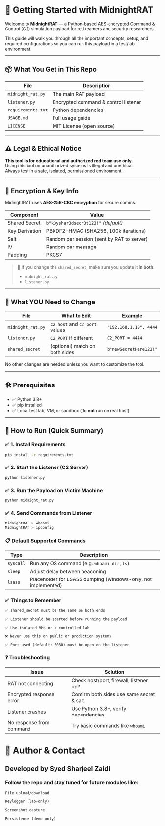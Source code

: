 # 🚀 Getting Started with MidnightRAT

Welcome to **MidnightRAT** — a Python-based AES-encrypted Command & Control (C2) simulation payload for red teamers and security researchers.

This guide will walk you through all the important concepts, setup, and required configurations so you can run this payload in a test/lab environment.

---

## 📦 What You Get in This Repo

| File              | Description                              |
|-------------------|------------------------------------------|
| `midnight_rat.py` | The main RAT payload                     |
| `listener.py`     | Encrypted command & control listener     |
| `requirements.txt`| Python dependencies                      |
| `USAGE.md`        | Full usage guide                         |
| `LICENSE`         | MIT License (open source)                |

---

## ⚠️ Legal & Ethical Notice

**This tool is for educational and authorized red team use only.**  
Using this tool on unauthorized systems is illegal and unethical.  
Always test in a safe, isolated, permissioned environment.

---

## 🔐 Encryption & Key Info

MidnightRAT uses **AES-256-CBC encryption** for secure comms.

| Component        | Value                                      |
|------------------|--------------------------------------------|
| Shared Secret    | `b"k3yshar3dsecr3t123!"` *(default)*        |
| Key Derivation   | PBKDF2-HMAC (SHA256, 100k iterations)       |
| Salt             | Random per session (sent by RAT to server) |
| IV               | Random per message                         |
| Padding          | PKCS7                                      |

> 🔁 If you change the `shared_secret`, make sure you update it **in both**:
> - `midnight_rat.py`
> - `listener.py`

---

## 🧠 What YOU Need to Change

| File             | What to Edit                             | Example                  |
|------------------|-------------------------------------------|--------------------------|
| `midnight_rat.py`| `c2_host` and `c2_port` values            | `"192.168.1.10", 4444`   |
| `listener.py`    | `C2_PORT` if different                    | `C2_PORT = 4444`         |
| `shared_secret`  | (optional) match on both sides            | `b"newSecretHere123!"`   |

No other changes are needed unless you want to customize the tool.

---

## 🛠 Prerequisites

- ✅ Python 3.8+
- ✅ pip installed
- ✅ Local test lab, VM, or sandbox (do **not** run on real host)

---

## 🚀 How to Run (Quick Summary)

### ✅ 1. Install Requirements
```bash
pip install -r requirements.txt
```

### ✅ 2. Start the Listener (C2 Server)
```bash
python listener.py
```

### ✅ 3. Run the Payload on Victim Machine
```bash
python midnight_rat.py
```

### ✅ 4. Send Commands from Listener
```bash
MidnightRAT > whoami
MidnightRAT > ipconfig
```

### 📋 Default Supported Commands

| Type      | Description                                                   |
| --------- | ------------------------------------------------------------- |
| `syscall` | Run any OS command (e.g. `whoami`, `dir`, `ls`)               |
| `sleep`   | Adjust delay between beaconing                                |
| `lsass`   | Placeholder for LSASS dumping (Windows-only, not implemented) |

### ✅ Things to Remember

    ✅ shared_secret must be the same on both ends

    ✅ Listener should be started before running the payload

    ✅ Use isolated VMs or a controlled lab

    ❌ Never use this on public or production systems

    ✅ Port used (default: 8080) must be open on the listener

### ❓ Troubleshooting

| Issue                    | Solution                                  |
| ------------------------ | ----------------------------------------- |
| RAT not connecting       | Check host/port, firewall, listener up?   |
| Encrypted response error | Confirm both sides use same secret & salt |
| Listener crashes         | Use Python 3.8+, verify dependencies      |
| No response from command | Try basic commands like `whoami`          |

# 🙋 Author & Contact

## Developed by Syed Sharjeel Zaidi
### Follow the repo and stay tuned for future modules like:

    File upload/download

    Keylogger (lab-only)

    Screenshot capture

    Persistence (demo only)
